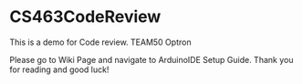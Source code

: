 # CS463CodeReview
This is a demo for Code review. TEAM50 Optron

Please go to Wiki Page and navigate to ArduinoIDE Setup Guide.
Thank you for reading and good luck!

